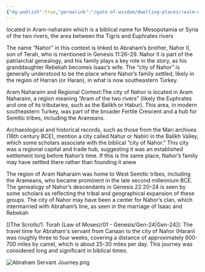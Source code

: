 ```yaml
---
{"dg-publish":true,"permalink":"/gate-of-wisdom/dwelling-places/realm-of-humans/city-of-nahor/","tags":["#GateWisdom","#RealmofHumans","#N"]}
---
```


located in Aram-naharaim which is a biblical name for Mesopotamia or Syria of the two rivers, the area between the Tigris and Euphrates rivers

The name “Nahor” in this context is linked to Abraham’s brother, Nahor II, son of Terah, who is mentioned in Genesis 11:26–29. Nahor II is part of the patriarchal genealogy, and his family plays a key role in the story, as his granddaughter Rebekah becomes Isaac’s wife. The “city of Nahor” is generally understood to be the place where Nahor’s family settled, likely in the region of Harran (or Haran), in what is now southeastern Turkey.

Aram Naharaim and Regional Context:The city of Nahor is located in Aram Naharaim, a region meaning “Aram of the two rivers” (likely the Euphrates and one of its tributaries, such as the Balikh or Habur). This area, in modern southeastern Turkey, was part of the broader Fertile Crescent and a hub for Semitic tribes, including the Arameans.

Archaeological and historical records, such as those from the Mari archives (18th century BCE), mention a city called Nahur or Naḥiri in the Balikh Valley, which some scholars associate with the biblical “city of Nahor.” This city was a regional capital and trade hub, suggesting it was an established settlement long before Nahor’s time. If this is the same place, Nahor’s family may have settled there rather than founding it anew

The region of Aram Naharaim was home to West Semitic tribes, including the Arameans, who became prominent in the late second millennium BCE. The genealogy of Nahor’s descendants in Genesis 22:20–24 is seen by some scholars as reflecting the tribal and geographical expansion of these groups. The city of Nahor may have been a center for Nahor’s clan, which intermarried with Abraham’s line, as seen in the marriage of Isaac and Rebekah


[[The Scrolls/1. Torah (Law of Moses)/01 - Genesis/Gen-24\|Gen-24]]: The travel time for Abraham's servant from Canaan to the city of Nahor (Haran) was roughly three to four weeks, covering a distance of approximately 600-700 miles by camel, which is about 25-30 miles per day. This journey was considered long and significant in biblical times.

![Abraham Servant Journey.png](/img/user/Assets/attachments/Abraham%20Servant%20Journey.png)


